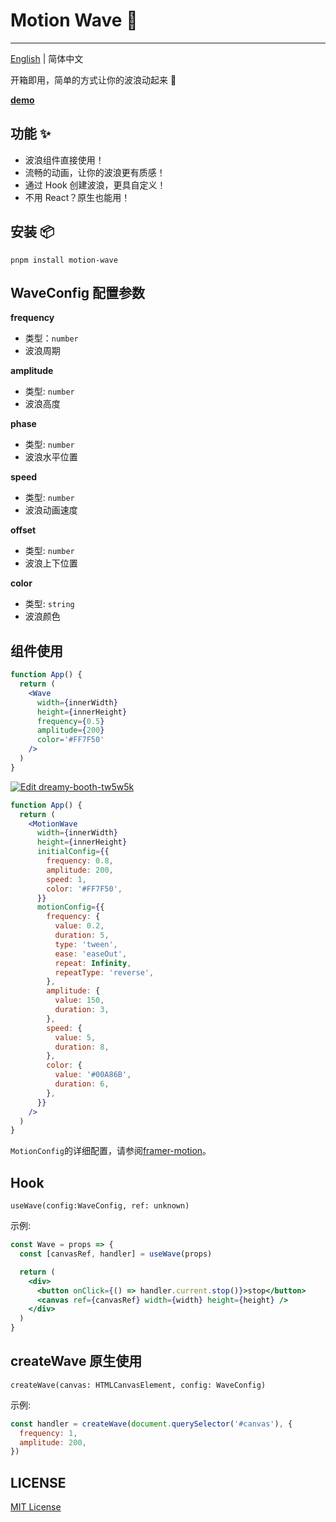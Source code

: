 # Motion Wave 🌊

---

[English](./README-zh_CN.md) | 简体中文

开箱即用，简单的方式让你的波浪动起来 🤩

[**demo**](https://zhangyu1818.github.io/motion-wave/)

## 功能 ✨

- 波浪组件直接使用！
- 流畅的动画，让你的波浪更有质感！
- 通过 Hook 创建波浪，更具自定义！
- 不用 React？原生也能用！

## 安装 📦

```shell
pnpm install motion-wave
```

## WaveConfig 配置参数

**frequency**

- 类型：`number`
- 波浪周期

**amplitude**

- 类型: `number`
- 波浪高度

**phase**

- 类型: `number`
- 波浪水平位置

**speed**

- 类型: `number`
- 波浪动画速度

**offset**

- 类型: `number`
- 波浪上下位置

**color**

- 类型: `string`
- 波浪颜色

## 组件使用

**<Wave />**

```jsx
function App() {
  return (
    <Wave
      width={innerWidth}
      height={innerHeight}
      frequency={0.5}
      amplitude={200}
      color='#FF7F50'
    />
  )
}
```

**<MotionWave />**

[![Edit dreamy-booth-tw5w5k](https://codesandbox.io/static/img/play-codesandbox.svg)](https://codesandbox.io/s/dreamy-booth-tw5w5k?fontsize=14&hidenavigation=1&theme=dark)

```jsx
function App() {
  return (
    <MotionWave
      width={innerWidth}
      height={innerHeight}
      initialConfig={{
        frequency: 0.8,
        amplitude: 200,
        speed: 1,
        color: '#FF7F50',
      }}
      motionConfig={{
        frequency: {
          value: 0.2,
          duration: 5,
          type: 'tween',
          ease: 'easeOut',
          repeat: Infinity,
          repeatType: 'reverse',
        },
        amplitude: {
          value: 150,
          duration: 3,
        },
        speed: {
          value: 5,
          duration: 8,
        },
        color: {
          value: '#00A86B',
          duration: 6,
        },
      }}
    />
  )
}
```

`MotionConfig`的详细配置，请参阅[framer-motion](https://www.framer.com/motion/transition/)。

## Hook

```
useWave(config:WaveConfig, ref: unknown)
```

示例:

```jsx
const Wave = props => {
  const [canvasRef, handler] = useWave(props)

  return (
    <div>
      <button onClick={() => handler.current.stop()}>stop</button>
      <canvas ref={canvasRef} width={width} height={height} />
    </div>
  )
}
```

## createWave 原生使用

```
createWave(canvas: HTMLCanvasElement, config: WaveConfig)
```

示例:

```js
const handler = createWave(document.querySelector('#canvas'), {
  frequency: 1,
  amplitude: 200,
})
```

## LICENSE

[MIT License](https://github.com/zhangyu1818/motion-wave/blob/main/LICENSE)
